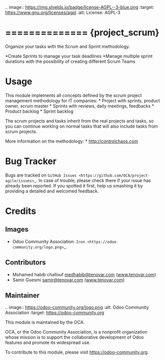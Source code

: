 .. image:: https://img.shields.io/badge/license-AGPL--3-blue.png
   :target: https://www.gnu.org/licenses/agpl
   :alt: License: AGPL-3

==============
{project_scrum}
==============

Organize your tasks with the Scrum and Sprint methodology.

*Create Sprints to manage your task deadlines
*Manage multiple sprint durations with the possibility of creating different Scrum Teams

Usage
=====
This module implements all concepts defined by the scrum project management methodology for IT companies: * Project with sprints, product owner, scrum master * Sprints with reviews, daily meetings, feedbacks * Product backlog * Sprint backlog

The scrum projects and tasks inherit from the real projects and tasks, so you can continue working on normal tasks that will also include tasks from scrum projects.

More information on the methodology: * http://controlchaos.com


Bug Tracker
===========

Bugs are tracked on `GitHub Issues
<https://github.com/OCA/project-agile/issues>`_. In case of trouble, please
check there if your issue has already been reported. If you spotted it first,
help us smashing it by providing a detailed and welcomed feedback.

Credits
=======

Images
------

* Odoo Community Association: `Icon <https://odoo-community.org/logo.png>`_.

Contributors
------------

* Mohamed habib challouf <medhabib@tenovar.com> (www.tenovar.com)
* Samir Guesmi <samir@tenovar.com> (www.tenovar.com)

Maintainer
----------

.. image:: https://odoo-community.org/logo.png
   :alt: Odoo Community Association
   :target: https://odoo-community.org

This module is maintained by the OCA.

OCA, or the Odoo Community Association, is a nonprofit organization whose
mission is to support the collaborative development of Odoo features and
promote its widespread use.

To contribute to this module, please visit https://odoo-community.org.
